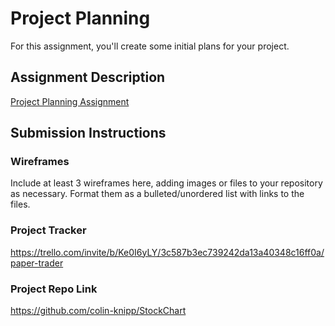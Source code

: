 # Project Planning
For this assignment, you'll create some initial plans for your project.

## Assignment Description
[Project Planning Assignment](https://education.launchcode.org/liftoff/modules/assignments/project-planning)

## Submission Instructions

### Wireframes

Include at least 3 wireframes here, adding images or files to your repository as necessary. Format them as a bulleted/unordered list with links to the files.

### Project Tracker
https://trello.com/invite/b/Ke0I6yLY/3c587b3ec739242da13a40348c16ff0a/paper-trader

### Project Repo Link

https://github.com/colin-knipp/StockChart
